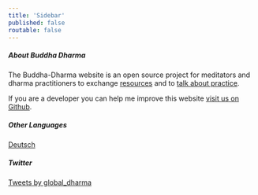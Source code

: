 ```yaml
---
title: 'Sidebar'
published: false
routable: false
---
```


##### About Buddha Dharma
The Buddha-Dharma website is an open source project for meditators and dharma practitioners to exchange [resources](/resources) and to [talk about practice](/community).

If you are a developer you can help me improve this website
[visit us on Github](https://github.com/buddha-dharma).
##### Other Languages
<a href="/de">Deutsch</a>

##### Twitter
<a class="twitter-timeline"  data-dnt="true" data-width="500" data-height="600" href="https://twitter.com/global_dharma?ref_src=twsrc%5Etfw">Tweets by global_dharma</a> <script async src="//platform.twitter.com/widgets.js" charset="utf-8"></script>
